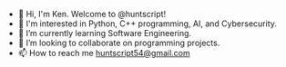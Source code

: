 - 👋 Hi, I'm Ken. Welcome to @huntscript!
- 👀 I'm  interested in Python, C++ programming, AI, and Cybersecurity.
- 🌱 I’m currently learning Software Engineering.
- 💞️ I’m looking to collaborate on programming projects.
- 📫 How to reach me huntscript54@gmail.com

<!---
huntscript/huntscript is a ✨ special ✨ repository because its `README.md` (this file) appears on your GitHub profile.
You can click the Preview link to take a look at your changes.
--->
